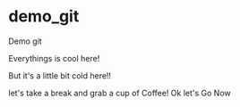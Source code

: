 # demo_git
Demo git

Everythings is cool here!

But it's a little bit cold here!!

let's take a break and grab a cup of Coffee! Ok let's Go Now
